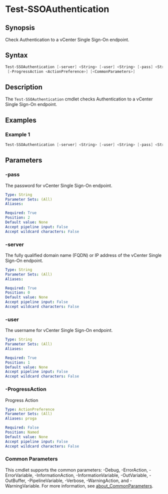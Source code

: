 # Test-SSOAuthentication

## Synopsis

Check Authentication to a vCenter Single Sign-On endpoint.

## Syntax

```powershell
Test-SSOAuthentication [-server] <String> [-user] <String> [-pass] <String>
 [-ProgressAction <ActionPreference>] [<CommonParameters>]
```

## Description

The `Test-SSOAuthentication` cmdlet checks Authentication to a vCenter Single Sign-On endpoint.

## Examples

### Example 1

```powershell
Test-SSOAuthentication [-server] <String> [-user] <String> [-pass] <String>
```

## Parameters

### -pass

The password for vCenter Single Sign-On endpoint.

```yaml
Type: String
Parameter Sets: (All)
Aliases:

Required: True
Position: 2
Default value: None
Accept pipeline input: False
Accept wildcard characters: False
```

### -server

The fully qualified domain name (FQDN) or IP address of the vCenter Single Sign-On endpoint.

```yaml
Type: String
Parameter Sets: (All)
Aliases:

Required: True
Position: 0
Default value: None
Accept pipeline input: False
Accept wildcard characters: False
```

### -user

The username for vCenter Single Sign-On endpoint.

```yaml
Type: String
Parameter Sets: (All)
Aliases:

Required: True
Position: 1
Default value: None
Accept pipeline input: False
Accept wildcard characters: False
```

### -ProgressAction

Progress Action

```yaml
Type: ActionPreference
Parameter Sets: (All)
Aliases: proga

Required: False
Position: Named
Default value: None
Accept pipeline input: False
Accept wildcard characters: False
```

### Common Parameters

This cmdlet supports the common parameters: -Debug, -ErrorAction, -ErrorVariable, -InformationAction, -InformationVariable, -OutVariable, -OutBuffer, -PipelineVariable, -Verbose, -WarningAction, and -WarningVariable. For more information, see [about_CommonParameters](http://go.microsoft.com/fwlink/?LinkID=113216).
